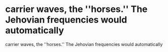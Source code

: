 # carrier waves, the ''horses.'' The Jehovian frequencies would automatically

carrier waves, the ''horses.'' The Jehovian frequencies would automatically